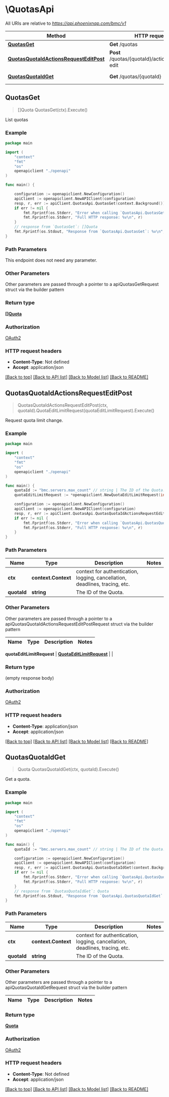 # \QuotasApi

All URIs are relative to *https://api.phoenixnap.com/bmc/v1*

Method | HTTP request | Description
------------- | ------------- | -------------
[**QuotasGet**](QuotasApi.md#QuotasGet) | **Get** /quotas | List quotas
[**QuotasQuotaIdActionsRequestEditPost**](QuotasApi.md#QuotasQuotaIdActionsRequestEditPost) | **Post** /quotas/{quotaId}/actions/request-edit | Request quota limit change.
[**QuotasQuotaIdGet**](QuotasApi.md#QuotasQuotaIdGet) | **Get** /quotas/{quotaId} | Get a quota.



## QuotasGet

> []Quota QuotasGet(ctx).Execute()

List quotas



### Example

```go
package main

import (
    "context"
    "fmt"
    "os"
    openapiclient "./openapi"
)

func main() {

    configuration := openapiclient.NewConfiguration()
    apiClient := openapiclient.NewAPIClient(configuration)
    resp, r, err := apiClient.QuotasApi.QuotasGet(context.Background()).Execute()
    if err != nil {
        fmt.Fprintf(os.Stderr, "Error when calling `QuotasApi.QuotasGet``: %v\n", err)
        fmt.Fprintf(os.Stderr, "Full HTTP response: %v\n", r)
    }
    // response from `QuotasGet`: []Quota
    fmt.Fprintf(os.Stdout, "Response from `QuotasApi.QuotasGet`: %v\n", resp)
}
```

### Path Parameters

This endpoint does not need any parameter.

### Other Parameters

Other parameters are passed through a pointer to a apiQuotasGetRequest struct via the builder pattern


### Return type

[**[]Quota**](Quota.md)

### Authorization

[OAuth2](../README.md#OAuth2)

### HTTP request headers

- **Content-Type**: Not defined
- **Accept**: application/json

[[Back to top]](#) [[Back to API list]](../README.md#documentation-for-api-endpoints)
[[Back to Model list]](../README.md#documentation-for-models)
[[Back to README]](../README.md)


## QuotasQuotaIdActionsRequestEditPost

> QuotasQuotaIdActionsRequestEditPost(ctx, quotaId).QuotaEditLimitRequest(quotaEditLimitRequest).Execute()

Request quota limit change.



### Example

```go
package main

import (
    "context"
    "fmt"
    "os"
    openapiclient "./openapi"
)

func main() {
    quotaId := "bmc.servers.max_count" // string | The ID of the Quota.
    quotaEditLimitRequest := *openapiclient.NewQuotaEditLimitRequest(int32(10), "I need more servers for my cluster.") // QuotaEditLimitRequest |  (optional)

    configuration := openapiclient.NewConfiguration()
    apiClient := openapiclient.NewAPIClient(configuration)
    resp, r, err := apiClient.QuotasApi.QuotasQuotaIdActionsRequestEditPost(context.Background(), quotaId).QuotaEditLimitRequest(quotaEditLimitRequest).Execute()
    if err != nil {
        fmt.Fprintf(os.Stderr, "Error when calling `QuotasApi.QuotasQuotaIdActionsRequestEditPost``: %v\n", err)
        fmt.Fprintf(os.Stderr, "Full HTTP response: %v\n", r)
    }
}
```

### Path Parameters


Name | Type | Description | Notes
---- | ---- | ----------- | -----
**ctx** | **context.Context** | context for authentication, logging, cancellation, deadlines, tracing, etc. |
**quotaId** | **string** | The ID of the Quota. | 

### Other Parameters

Other parameters are passed through a pointer to a apiQuotasQuotaIdActionsRequestEditPostRequest struct via the builder pattern

Name | Type | Description | Notes
---- | ---- | ----------- | ----- 
 

 
 **quotaEditLimitRequest** | [**QuotaEditLimitRequest**](QuotaEditLimitRequest.md) |  | 

### Return type

 (empty response body)

### Authorization

[OAuth2](../README.md#OAuth2)

### HTTP request headers

- **Content-Type**: application/json
- **Accept**: application/json

[[Back to top]](#) [[Back to API list]](../README.md#documentation-for-api-endpoints)
[[Back to Model list]](../README.md#documentation-for-models)
[[Back to README]](../README.md)


## QuotasQuotaIdGet

> Quota QuotasQuotaIdGet(ctx, quotaId).Execute()

Get a quota.



### Example

```go
package main

import (
    "context"
    "fmt"
    "os"
    openapiclient "./openapi"
)

func main() {
    quotaId := "bmc.servers.max_count" // string | The ID of the Quota.

    configuration := openapiclient.NewConfiguration()
    apiClient := openapiclient.NewAPIClient(configuration)
    resp, r, err := apiClient.QuotasApi.QuotasQuotaIdGet(context.Background(), quotaId).Execute()
    if err != nil {
        fmt.Fprintf(os.Stderr, "Error when calling `QuotasApi.QuotasQuotaIdGet``: %v\n", err)
        fmt.Fprintf(os.Stderr, "Full HTTP response: %v\n", r)
    }
    // response from `QuotasQuotaIdGet`: Quota
    fmt.Fprintf(os.Stdout, "Response from `QuotasApi.QuotasQuotaIdGet`: %v\n", resp)
}
```

### Path Parameters


Name | Type | Description | Notes
---- | ---- | ----------- | -----
**ctx** | **context.Context** | context for authentication, logging, cancellation, deadlines, tracing, etc. |
**quotaId** | **string** | The ID of the Quota. | 

### Other Parameters

Other parameters are passed through a pointer to a apiQuotasQuotaIdGetRequest struct via the builder pattern

Name | Type | Description | Notes
---- | ---- | ----------- | ----- 
 


### Return type

[**Quota**](Quota.md)

### Authorization

[OAuth2](../README.md#OAuth2)

### HTTP request headers

- **Content-Type**: Not defined
- **Accept**: application/json

[[Back to top]](#) [[Back to API list]](../README.md#documentation-for-api-endpoints)
[[Back to Model list]](../README.md#documentation-for-models)
[[Back to README]](../README.md)

